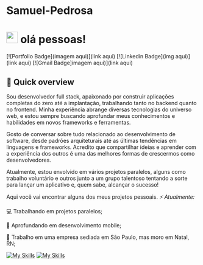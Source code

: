 # Samuel-Pedrosa

# <img src="https://media.giphy.com/media/hvRJCLFzcasrR4ia7z/giphy.gif" width="30px"> olá pessoas!

[![Portfolio Badge](imagem aqui)](link aqui)
[![Linkedin Badge](img aqui)](link aqui)
[![Gmail Badge]imagem aqui)](link aqui)

## 💬 Quick overview

Sou desenvolvedor full stack, apaixonado por construir aplicações completas do zero até a implantação, trabalhando tanto no backend quanto no frontend. Minha experiência abrange diversas tecnologias do universo web, e estou sempre buscando aprofundar meus conhecimentos e habilidades em novos frameworks e ferramentas.

Gosto de conversar sobre tudo relacionado ao desenvolvimento de software, desde padrões arquiteturais até as últimas tendências em linguagens e frameworks. Acredito que compartilhar ideias e aprender com a experiência dos outros é uma das melhores formas de crescermos como desenvolvedores.

Atualmente, estou envolvido em vários projetos paralelos, alguns como trabalho voluntário e outros junto a um grupo talentoso tentando a sorte para lançar um aplicativo e, quem sabe, alcançar o sucesso!

Aqui você vai encontrar alguns dos meus projetos pessoais.
*⚡ Atualmente:*

💻 Trabalhando em projetos paralelos;

📱 Aprofundando em desenvolvimento mobile;

🏢 Trabalho em uma empresa sediada em São Paulo, mas moro em Natal, RN;

[![My Skills](https://skillicons.dev/icons?i=html,css,js,ts,react,redux,next,tailwind,sass,styledcomponents)](https://skillicons.dev)
[![My Skills](https://skillicons.dev/icons?i=nodejs,expressjs,nestjs,mysql,postgres,mongodb,firebase,git,webpack,vscode,linux,figma)](https://skillicons.dev)
